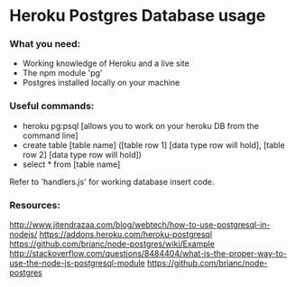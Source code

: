 # Heroku Postgres Database usage

### What you need:
* Working knowledge of Heroku and a live site
* The npm module 'pg'
* Postgres installed locally on your machine

### Useful commands:
+ heroku pg:psql [allows you to work on your heroku DB from the command line]
+ create table \[table name\] (\[table row 1\] \[data type row will hold\], \[table row 2\] \[data type row will hold\])
+ select \* from \[table name\]

Refer to 'handlers.js' for working database insert code.

### Resources:
http://www.jitendrazaa.com/blog/webtech/how-to-use-postgresql-in-nodejs/
https://addons.heroku.com/heroku-postgresql
https://github.com/brianc/node-postgres/wiki/Example
http://stackoverflow.com/questions/8484404/what-is-the-proper-way-to-use-the-node-js-postgresql-module
https://github.com/brianc/node-postgres